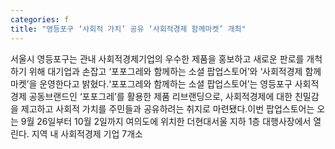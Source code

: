 ```yaml
---
categories: f
title: "영등포구 ‘사회적 가치’ 공유 ‘사회적경제 함께마켓’ 개최"
---
```

서울시 영등포구는 관내 사회적경제기업의 우수한 제품을 홍보하고 새로운 판로를 개척하기 위해 대기업과 손잡고 ‘포포그레와 함께하는 소셜 팝업스토어’와 ‘사회적경제 함께마켓’을 운영한다고 밝혔다.‘포포그레와 함께하는 소셜 팝업스토어’는 영등포구 사회적경제 공동브랜드인 ‘포포그레’를 활용한 제품 리브랜딩으로, 사회적경제에 대한 친밀감을 제고하고 사회적 가치를 주민들과 공유하려는 취지로 마련됐다.이번 팝업스토어는 오는 9월 26일부터 10월 2일까지 여의도에 위치한 더현대서울 지하 1층 대행사장에서 열린다. 지역 내 사회적경제 기업 7개소